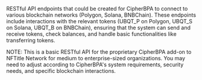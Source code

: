 RESTful API endpoints that could be created for CipherBPA to connect to various blockchain networks (Polygon, Solana, BNBChain). These endpoints include interactions with the relevant tokens (UBQT_P on Polygon, UBQT_S on Solana, UBQT_B on BNBChain), ensuring that the system can send and receive tokens, check balances, and handle basic functionalities like transferring tokens.

NOTE: This is a basic RESTful API for the proprietary CipherBPA add-on to NFTitle Network for medium to enterprise-sized organizations. You may need to adjust according to CipherBPA's system requirements, security needs, and specific blockchain interactions.
